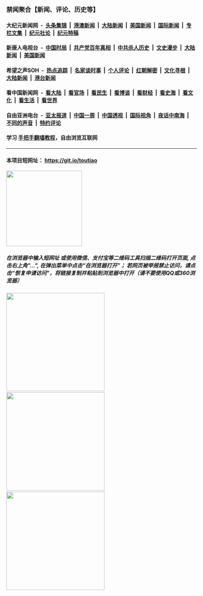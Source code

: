 ### 禁闻聚合【新闻、评论、历史等】

#### 大纪元新闻网 &nbsp;-&nbsp; [头条集锦](indexes/E头条集锦.md?t=02172033) &nbsp;|&nbsp; [港澳新闻](indexes/E港澳新闻.md?t=02172033)  &nbsp;|&nbsp; [大陆新闻](indexes/E大陆新闻.md?t=02172033) &nbsp;|&nbsp; [美国新闻](indexes/E美国新闻.md?t=02172033) &nbsp;|&nbsp; [国际新闻](indexes/E国际新闻.md?t=02172033) &nbsp;|&nbsp; [专栏文集](indexes/E专栏文集.md?t=02172033) &nbsp;|&nbsp; [纪元社论](indexes/E纪元社论.md?t=02172033) &nbsp;|&nbsp; [纪元特稿](indexes/E纪元特稿.md?t=02172033) 

#### 新唐人电视台 &nbsp;-&nbsp; [中国时局](indexes/N中国时局.md?t=02172033) &nbsp;|&nbsp; [共产党百年真相](indexes/N共产党百年真相.md?t=02172033) &nbsp;|&nbsp; [中共杀人历史](indexes/N中共杀人历史.md?t=02172033) &nbsp;|&nbsp; [文史漫步](indexes/N文史漫步.md?t=02172033) &nbsp;|&nbsp; [大陆新闻](indexes/N大陆新闻.md?t=02172033) &nbsp;|&nbsp; [美国新闻](indexes/N美国新闻.md?t=02172033)

#### 希望之声SOH &nbsp;-&nbsp; [热点追踪](indexes/H热点追踪.md?t=02172033) &nbsp;|&nbsp; [名家谈时事](indexes/H名家谈时事.md?t=02172033) &nbsp;|&nbsp; [个人评论](indexes/H个人评论.md?t=02172033)  &nbsp;|&nbsp; [红朝解密](indexes/H红朝解密.md?t=02172033) &nbsp;|&nbsp; [文化寻根](indexes/H文化寻根.md?t=02172033) &nbsp;|&nbsp; [大陆新闻](indexes/H大陆新闻.md?t=02172033) &nbsp;|&nbsp; [港台新闻](indexes/H港台新闻.md?t=02172033)

#### 看中国新闻网 &nbsp;-&nbsp; [看大陆](indexes/S看大陆.md?t=02172033) &nbsp;|&nbsp; [看官场](indexes/S看官场.md?t=02172033) &nbsp;|&nbsp; [看民生](indexes/S看民生.md?t=02172033)  &nbsp;|&nbsp; [看博谈](indexes/S看博谈.md?t=02172033) &nbsp;|&nbsp; [看财经](indexes/S看财经.md?t=02172033) &nbsp;|&nbsp; [看史海](indexes/S看史海.md?t=02172033) &nbsp;|&nbsp; [看文化](indexes/S看文化.md?t=02172033) &nbsp;|&nbsp; [看生活](indexes/S看生活.md?t=02172033) &nbsp;|&nbsp; [看世界](indexes/S看世界.md?t=02172033)

#### 自由亚洲电台 &nbsp;-&nbsp; [亚太报道](indexes/R亚太报道.md?t=02172033) &nbsp;|&nbsp; [中国一周](indexes/R中国一周.md?t=02172033) &nbsp;|&nbsp; [中国透视](indexes/R中国透视.md?t=02172033)  &nbsp;|&nbsp; [国际视角](indexes/R国际视角.md?t=02172033) &nbsp;|&nbsp; [夜话中南海](indexes/R夜话中南海.md?t=02172033) &nbsp;|&nbsp; [不同的声音](indexes/R不同的声音.md?t=02172033) &nbsp;|&nbsp; [特约评论](indexes/R特约评论.md?t=02172033)

#### 学习 [手把手翻墙教程](https://github.com/gfw-breaker/guides/wiki)，自由浏览互联网

----

#### 本项目短网址： https://git.io/toutiao
<img src="https://raw.githubusercontent.com/gfw-breaker/banned-news/master/scripts/img/qr.png" width="200px"/>  

##### 在浏览器中输入短网址 或使用微信、支付宝等二维码工具扫描二维码打开页面, 点击右上角"...", 在弹出菜单中点击“在浏览器打开”； 若网页被举报禁止访问，请点击“恢复申请访问”，将链接复制并粘贴到浏览器中打开（请不要使用QQ或360浏览器）

<img src="https://raw.githubusercontent.com/gfw-breaker/banned-news/master/scripts/img/1.png" width="260px"/> &nbsp; <img src="https://raw.githubusercontent.com/gfw-breaker/banned-news/master/scripts/img/2.png" width="260px"/> &nbsp; <img src="https://raw.githubusercontent.com/gfw-breaker/banned-news/master/scripts/img/3.png" width="260px"/>
